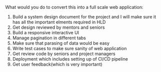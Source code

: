 What would you do to convert this into a full scale web application:

1. Build a system design document for the project and I will make sure it has all the important elments required in HLD
2. Get design reviewed by mentors and seniors
3. Build a responsive interactive UI
4. Manage pagination in different tabs
5. Make sure that parasing of data would be easy
6. Write test cases to make sure sanity of web application
7. Get review code by seniors and project managers
8. Deployment which includes setting up of CI/CD pipeline
9. Get user feedback(which is very important)
